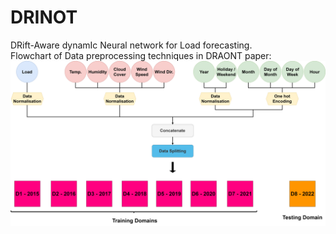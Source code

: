 # DRINOT
DRift-Aware dynamIc Neural network for Load forecasting.<br>
Flowchart of Data preprocessing techniques in DRAONT paper:<br>
![Graph Description](dataprocessing.png)
